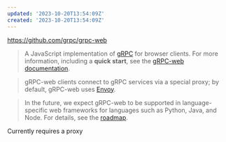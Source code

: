 ```yaml
---
updated: '2023-10-20T13:54:09Z'
created: '2023-10-20T13:54:09Z'
---
```

https://github.com/grpc/grpc-web

> A JavaScript implementation of [gRPC](https://grpc.io) for browser clients. For more information, including a **quick start**, see the [gRPC-web documentation](https://grpc.io/docs/languages/web).

> gRPC-web clients connect to gRPC services via a special proxy; by default, gRPC-web uses [Envoy](https://www.envoyproxy.io).

> In the future, we expect gRPC-web to be supported in language-specific web frameworks for languages such as Python, Java, and Node. For details, see the [roadmap](https://github.com/grpc/grpc-web/blob/master/doc/roadmap.md).

Currently requires a proxy